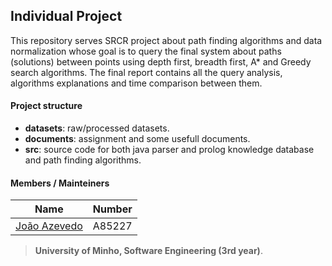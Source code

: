 ## Individual Project

This repository serves SRCR project about path finding algorithms and data normalization whose goal is to query the final system about paths (solutions) between points using depth first, breadth first, A* and Greedy search algorithms. The final report contains all the query analysis, algorithms explanations and time comparison between them.

#### Project structure

- **datasets**: raw/processed datasets.
- **documents**: assignment and some usefull documents.
- **src**: source code for both java parser and prolog knowledge database and path finding algorithms.

#### Members / Mainteiners 

|      Name     | Number |
|---------------|--------|
| [João Azevedo](https://github.com/devzizu)   | A85227 |

>**University of Minho, Software Engineering (3rd year)**.
